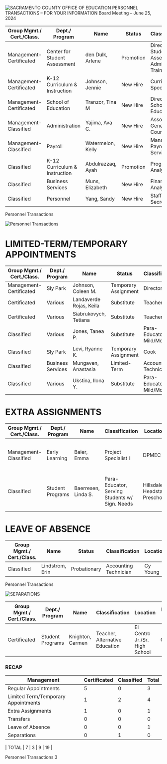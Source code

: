 <!-- Page 1 -->
![SACRAMENTO COUNTY OFFICE OF EDUCATION PERSONNEL TRANSACTIONS – FOR YOUR INFORMATION Board Meeting – June 25, 2024](https://via.placeholder.com/993x768.png?text=SACRAMENTO+COUNTY+OFFICE+OF+EDUCATION+PERSONNEL+TRANSACTIONS+%E2%80%93+FOR+YOUR+INFORMATION+Board+Meeting+%E2%80%93+June+25%2C+2024)

| Group Mgmt./ Cert./Class. | Dept./ Program                     | Name                | Status      | Classification                          | Location | Effective Date | Salary Placement |
|----------------------------|-----------------------------------|---------------------|-------------|-----------------------------------------|----------|----------------|------------------|
| Management-Certificated     | Center for Student Assessment      | den Dulk, Arlene    | Promotion   | Director I, Student Assess. Admin. and Training | DP MEC   | 06/10/24       | MT-40            |
| Management-Certificated     | K-12 Curriculum & Instruction      | Johnson, Jennie     | New Hire    | Curriculum Specialist                   | DP MEC   | 07/01/24       | MT-38            |
| Management-Certificated     | School of Education                | Tranzor, Tina M     | New Hire    | Director, School of Education           | DP MEC   | 06/14/24       | MT-40            |
| Management-Classified        | Administration                     | Yajima, Ava C.      | New Hire    | Associate General Counsel                | DP MEC   | 06/12/24       | MT-46            |
| Management-Classified        | Payroll                            | Watermelon, Kelly    | New Hire    | Manager, Payroll Services               | Cy Young | 06/18/24       | MT-31            |
| Classified                   | K-12 Curriculum & Instruction      | Abdulrazzaq, Ayah   | Promotion   | Program Analyst                         | DP MEC   | 06/03/24       | CL-36-A          |
| Classified                   | Business Services                  | Muns, Elizabeth      | New Hire    | Financial Analyst                       | Cy Young | 06/10/24       | CL-32-A          |
| Classified                   | Personnel                          | Yang, Sandy         | New Hire    | Staff Secretary                         | Cy Young | 06/12/24       | CL-23-A          |

Personnel Transactions
<!-- Page 2 -->
![Personnel Transactions](https://via.placeholder.com/993x768.png?text=Personnel+Transactions)

# LIMITED-TERM/TEMPORARY APPOINTMENTS

| Group Mgmt./ Cert./Class. | Dept./ Program | Name                       | Status               | Classification         | Location   | Effective Date/Duration |
|----------------------------|----------------|----------------------------|----------------------|------------------------|------------|-------------------------|
| Management-Certificated     | Sly Park       | Johnson, Coleen M.        | Temporary Assignment  | Director II            | Sly Park   | 07/03/24                |
| Certificated                | Various        | Landaverde Rojas, Keila   | Substitute            | Teacher                | Various    | 06/06/24                |
| Certificated                | Various        | Siabrukovych, Tetiana     | Substitute            | Teacher                | Various    | 06/05/24                |
| Classified                  | Various        | Jones, Tanea P.           | Substitute            | Para-Educator Mild/Mod | Various    | 06/11/24                |
| Classified                  | Sly Park       | Levi, Ryanne K.           | Temporary Assignment  | Cook                   | Sly Park   | 05/21/24                |
| Classified                  | Business Services | Mungaven, Anastasia     | Limited-Term         | Accounting Technician   | Cy Young   | 06/07/24                |
| Classified                  | Various        | Ukstina, Ilona Y.         | Substitute            | Para-Educator Mild/Mod | Various    | 06/11/24                |

# EXTRA ASSIGNMENTS

| Group Mgmt./ Cert./Class. | Dept./ Program | Name                       | Classification        | Location               | Effective Date/Duration |
|----------------------------|----------------|----------------------------|-----------------------|------------------------|-------------------------|
| Management-Classified       | Early Learning  | Baier, Emma                | Project Specialist I   | DPMEC                  | Work up to 10 additional days during the 23/24 school year |
| Classified                  | Student Programs | Baerresen, Linda S.      | Para-Educator, Serving Students w/ Sign. Needs | Hillsdale Headstart Preschool | Work up to 7 hours per day for 18 days from 06/04/24-06/28/24 |

# LEAVE OF ABSENCE

| Group Mgmt./ Cert./Class. | Name                     | Status        | Classification       | Location   | Effective Date/Duration |
|----------------------------|--------------------------|---------------|----------------------|------------|-------------------------|
| Classified                  | Lindstrom, Erin          | Probationary  | Accounting Technician | Cy Young   | 09/13/24-09/20/24       |

Personnel Transactions
<!-- Page 3 -->
![SEPARATIONS](https://via.placeholder.com/993x768.png?text=SEPARATIONS)

| Group Mgmt./ Cert./Class. | Dept./ Program      | Name                  | Classification                  | Location                          | Effective Date | Reason for Leaving |
|---------------------------|---------------------|-----------------------|----------------------------------|-----------------------------------|----------------|--------------------|
| Certificated              | Student Programs     | Knighton, Carmen      | Teacher, Alternative Education    | El Centro Jr./Sr. High School     | 06/28/24       | Resignation         |

### RECAP

| Management                | Certificated | Classified | Total |
|---------------------------|--------------|------------|-------|
| Regular Appointments       | 5            | 0          | 3     | 8     |
| Limited Term/Temporary Appointments | 1 | 2          | 4     | 7     |
| Extra Assignments          | 1            | 0          | 1     | 2     |
| Transfers                  | 0            | 0          | 0     | 0     |
| Leave of Absence           | 0            | 0          | 1     | 1     |
| Separations                | 0            | 1          | 0     | 1     |

| TOTAL                     | 7            | 3          | 9     | 19    |

Personnel Transactions 3

